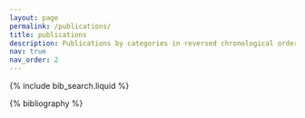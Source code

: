 ```yaml
---
layout: page
permalink: /publications/
title: publications
description: Publications by categories in reversed chronological order. See my Google scholar for the latest updates 
nav: true
nav_order: 2
---
```


<!-- _pages/publications.md -->

<!-- Bibsearch Feature -->

{% include bib_search.liquid %}

<div class="publications">

{% bibliography %}

</div>
